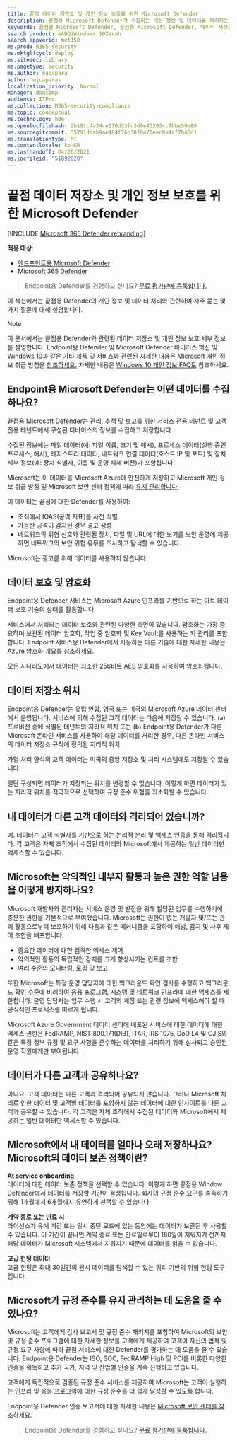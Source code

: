 ```yaml
---
title: 끝점 데이터 저장소 및 개인 정보 보호를 위한 Microsoft Defender
description: 끝점용 Microsoft Defender가 수집하는 개인 정보 및 데이터를 처리하는 방법에 대해 자세히 알아보습니다.
keywords: 끝점용 Microsoft Defender, 끝점용 Microsoft Defender, 데이터 저장소 및 개인 정보, 저장소, 개인 정보, 라이선싱, 지리적 위치, 데이터 보존, 데이터
search.product: eADQiWindows 10XVcnh
search.appverid: met150
ms.prod: m365-security
ms.mktglfcycl: deploy
ms.sitesec: library
ms.pagetype: security
ms.author: macapara
author: mjcaparas
localization_priority: Normal
manager: dansimp
audience: ITPro
ms.collection: M365-security-compliance
ms.topic: conceptual
ms.technology: mde
ms.openlocfilehash: 2b191c4a24ce170d23fc3d9e43293cc7bbe59e80
ms.sourcegitcommit: 55791ddab9ae484f76b30f0470eec8a4cf7b46d1
ms.translationtype: MT
ms.contentlocale: ko-KR
ms.lasthandoff: 04/20/2021
ms.locfileid: "51892820"
---
```

# <a name="microsoft-defender-for-endpoint-data-storage-and-privacy"></a>끝점 데이터 저장소 및 개인 정보 보호를 위한 Microsoft Defender

[!INCLUDE [Microsoft 365 Defender rebranding](../../includes/microsoft-defender.md)]

**적용 대상:**
- [엔드포인트용 Microsoft Defender](https://go.microsoft.com/fwlink/p/?linkid=2154037)
- [Microsoft 365 Defender](https://go.microsoft.com/fwlink/?linkid=2118804)

>Endpoint용 Defender를 경험하고 싶나요? [무료 평가판에 등록합니다.](https://www.microsoft.com/microsoft-365/windows/microsoft-defender-atp?ocid=docs-wdatp-assignaccess-abovefoldlink)

이 섹션에서는 끝점용 Defender의 개인 정보 및 데이터 처리와 관련하여 자주 묻는 몇 가지 질문에 대해 설명합니다.
> [!NOTE]
> 이 문서에서는 끝점용 Defender와 관련된 데이터 저장소 및 개인 정보 보호 세부 정보를 설명합니다. Endpoint용 Defender 및 Microsoft Defender 바이러스 백신 및 Windows 10과 같은 기타 제품 및 서비스와 관련된 자세한 내용은 Microsoft 개인 정보 취급 방침을 [참조하세요.](https://go.microsoft.com/fwlink/?linkid=827576) 자세한 내용은 [Windows 10 개인 정보 FAQ도](https://go.microsoft.com/fwlink/?linkid=827577) 참조하세요.


## <a name="what-data-does-microsoft-defender-for-endpoint-collect"></a>Endpoint용 Microsoft Defender는 어떤 데이터를 수집하나요?

끝점용 Microsoft Defender는 관리, 추적 및 보고를 위한 서비스 전용 테넌트 및 고객 전용 테넌트에서 구성된 디바이스의 정보를 수집하고 저장합니다. 

수집된 정보에는 파일 데이터(예: 파일 이름, 크기 및 해시), 프로세스 데이터(실행 중인 프로세스, 해시), 레지스트리 데이터, 네트워크 연결 데이터(호스트 IP 및 포트) 및 장치 세부 정보(예: 장치 식별자, 이름 및 운영 체제 버전)가 포함됩니다.

Microsoft는 이 데이터를 Microsoft Azure에 안전하게 저장하고 Microsoft 개인 정보 취급 방침 및 Microsoft 보안 센터 정책에 따라 [유지 관리합니다.](https://go.microsoft.com/fwlink/?linkid=827578)

이 데이터는 끝점에 대한 Defender를 사용하여:
- 조직에서 IOAS(공격 지표)를 사전 식별
- 가능한 공격이 감지된 경우 경고 생성
- 네트워크의 위협 신호와 관련된 장치, 파일 및 URL에 대한 보기를 보안 운영에 제공하면 네트워크의 보안 위협 유무를 조사하고 탐색할 수 있습니다.

Microsoft는 광고를 위해 데이터를 사용하지 않습니다.

## <a name="data-protection-and-encryption"></a>데이터 보호 및 암호화
Endpoint용 Defender 서비스는 Microsoft Azure 인프라를 기반으로 하는 아트 데이터 보호 기술의 상태를 활용합니다. 

서비스에서 처리되는 데이터 보호와 관련된 다양한 측면이 있습니다. 암호화는 가장 중요하며 보관된 데이터 암호화, 작업 중 암호화 및 Key Vault를 사용하는 키 관리를 포함합니다. Endpoint 서비스용 Defender에서 사용하는 다른 기술에 대한 자세한 내용은 [Azure 암호화 개요를 참조하세요.](https://docs.microsoft.com/azure/security/security-azure-encryption-overview) 

모든 시나리오에서 데이터는 최소한 256비트 [AES](https://en.wikipedia.org/wiki/Advanced_Encryption_Standard) 암호화를 사용하여 암호화됩니다.


## <a name="data-storage-location"></a>데이터 저장소 위치

Endpoint용 Defender는 유럽 연합, 영국 또는 미국의 Microsoft Azure 데이터 센터에서 운영됩니다. 서비스에 의해 수집된 고객 데이터는 다음에 저장될 수 있습니다. (a) 프로비전 중에 식별된 테넌트의 지리적 위치 또는 (b) Endpoint용 Defender가 다른 Microsoft 온라인 서비스를 사용하여 해당 데이터를 처리한 경우, 다른 온라인 서비스의 데이터 저장소 규칙에 정의된 지리적 위치

가명 처리 양식의 고객 데이터는 미국의 중앙 저장소 및 처리 시스템에도 저장될 수 있습니다.

일단 구성되면 데이터가 저장되는 위치를 변경할 수 없습니다. 이렇게 하면 데이터가 있는 지리적 위치를 적극적으로 선택하여 규정 준수 위험을 최소화할 수 있습니다. 

## <a name="is-my-data-isolated-from-other-customer-data"></a>내 데이터가 다른 고객 데이터와 격리되어 있습니까?
예. 데이터는 고객 식별자를 기반으로 하는 논리적 분리 및 액세스 인증을 통해 격리됩니다. 각 고객은 자체 조직에서 수집된 데이터와 Microsoft에서 제공하는 일반 데이터만 액세스할 수 있습니다.

## <a name="how-does-microsoft-prevent-malicious-insider-activities-and-abuse-of-high-privilege-roles"></a>Microsoft는 악의적인 내부자 활동과 높은 권한 역할 남용을 어떻게 방지하나요?

Microsoft 개발자와 관리자는 서비스 운영 및 발전을 위해 할당된 업무를 수행하기에 충분한 권한을 기본적으로 부여했습니다. Microsoft는 권한이 없는 개발자 및/또는 관리 활동으로부터 보호하기 위해 다음과 같은 메커니즘을 포함하여 예방, 감지 및 사후 제어 조합을 배포합니다.

- 중요한 데이터에 대한 엄격한 액세스 제어
- 악의적인 활동의 독립적인 감지를 크게 향상시키는 컨트롤 조합
- 여러 수준의 모니터링, 로깅 및 보고

또한 Microsoft는 특정 운영 담당자에 대한 백그라운드 확인 검사를 수행하고 백그라운드 확인 수준에 비례하여 응용 프로그램, 시스템 및 네트워크 인프라에 대한 액세스를 제한합니다. 운영 담당자는 업무 수행 시 고객의 계정 또는 관련 정보에 액세스해야 할 때 공식적인 프로세스를 따르게 됩니다.

Microsoft Azure Government 데이터 센터에 배포된 서비스에 대한 데이터에 대한 액세스 권한은 FedRAMP, NIST 800.171(DIB), ITAR, IRS 1075, DoD L4 및 CJIS와 같은 특정 정부 규정 및 요구 사항을 준수하는 데이터를 처리하기 위해 심사되고 승인된 운영 직원에게만 부여됩니다.


## <a name="is-data-shared-with-other-customers"></a>데이터가 다른 고객과 공유하나요?
아니요. 고객 데이터는 다른 고객과 격리되어 공유되지 않습니다. 그러나 Microsoft 처리로 인한 데이터 및 고객별 데이터를 포함하지 않는 데이터에 대한 인사이트를 다른 고객과 공유할 수 있습니다. 각 고객은 자체 조직에서 수집된 데이터와 Microsoft에서 제공하는 일반 데이터만 액세스할 수 있습니다.

## <a name="how-long-will-microsoft-store-my-data-what-is-microsofts-data-retention-policy"></a>Microsoft에서 내 데이터를 얼마나 오래 저장하나요? Microsoft의 데이터 보존 정책이란?
**At service onboarding**<br>
데이터에 대한 데이터 보존 정책을 선택할 수 있습니다. 이렇게 하면 끝점용 Window Defender에서 데이터를 저장할 기간이 결정됩니다. 회사의 규정 준수 요구를 충족하기 위해 1개월에서 6개월까지 유연하게 선택할 수 있습니다.

**계약 종료 또는 만료 시**<br>
라이선스가 유예 기간 또는 일시 중단 모드에 있는 동안에는 데이터가 보관된 후 사용할 수 있습니다. 이 기간이 끝나면 계약 종료 또는 만료일로부터 180일이 지워지기 전까지 해당 데이터가 Microsoft 시스템에서 지워지기 때문에 데이터를 읽을 수 없습니다.

**고급 헌팅 데이터**<br>
고급 헌팅은 최대 30일간의 원시 데이터를 탐색할 수 있는 쿼리 기반의 위협 헌팅 도구입니다.


## <a name="can-microsoft-help-us-maintain-regulatory-compliance"></a>Microsoft가 규정 준수를 유지 관리하는 데 도움을 줄 수 있나요?

Microsoft는 고객에게 감사 보고서 및 규정 준수 패키지를 포함하여 Microsoft의 보안 및 규정 준수 프로그램에 대한 자세한 정보를 고객에게 제공하여 고객이 자신의 법적 및 규정 요구 사항에 따라 끝점 서비스에 대한 Defender를 평가하는 데 도움을 줄 수 있습니다. Endpoint용 Defender는 ISO, SOC, FedRAMP High 및 PCI를 비롯한 다양한 인증을 획득하고 추가 국가, 지역 및 산업별 인증을 계속 진행하고 있습니다.

고객에게 독립적으로 검증된 규정 준수 서비스를 제공하여 Microsoft는 고객이 실행하는 인프라 및 응용 프로그램에 대한 규정 준수를 더 쉽게 달성할 수 있도록 합니다.

Endpoint용 Defender 인증 보고서에 대한 자세한 내용은 [Microsoft 보안 센터를 참조하세요.](https://servicetrust.microsoft.com/) 

>Endpoint용 Defender를 경험하고 싶나요? [무료 평가판에 등록합니다.](https://www.microsoft.com/microsoft-365/windows/microsoft-defender-atp?ocid=docs-wdatp-datastorage-belowfoldlink) 
